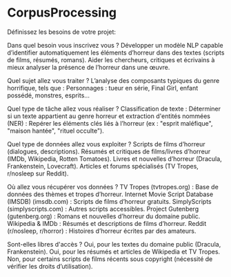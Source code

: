 # CorpusProcessing
Définissez les besoins de votre projet:
 
Dans quel besoin vous inscrivez vous ?
Développer un modèle NLP capable d’identifier automatiquement les éléments d’horreur dans des textes (scripts de films, résumés, romans).
Aider les chercheurs, critiques et écrivains à mieux analyser la présence de l’horreur dans une œuvre.

Quel sujet allez vous traiter ?
L’analyse des composants typiques du genre horrifique, tels que :
Personnages : tueur en série, Final Girl, enfant possédé, monstres, esprits...

Quel type de tâche allez vous réaliser ?
Classification de texte : Déterminer si un texte appartient au genre horreur et extraction d'entités nommées (NER) : Repérer les éléments clés liés à l’horreur (ex : "esprit maléfique", "maison hantée", "rituel occulte").

Quel type de données allez vous exploiter ?
Scripts de films d’horreur (dialogues, descriptions).
Résumés et critiques de films/livres d’horreur (IMDb, Wikipedia, Rotten Tomatoes).
Livres et nouvelles d’horreur (Dracula, Frankenstein, Lovecraft).
Articles et forums spécialisés (TV Tropes, r/nosleep sur Reddit).

Où allez vous récupérer vos données ?
TV Tropes (tvtropes.org) : Base de données des thèmes et tropes d’horreur.
Internet Movie Script Database (IMSDB) (imsdb.com) : Scripts de films d’horreur gratuits.
SimplyScripts (simplyscripts.com) : Autres scripts accessibles.
Project Gutenberg (gutenberg.org) : Romans et nouvelles d’horreur du domaine public.
Wikipedia & IMDb : Résumés et descriptions de films d’horreur.
Reddit (r/nosleep, r/horror) : Histoires d’horreur écrites par des amateurs.

Sont-elles libres d'accès ?
Oui, pour les textes du domaine public (Dracula, Frankenstein).
Oui, pour les résumés et articles de Wikipedia et TV Tropes.
Non, pour certains scripts de films récents sous copyright (nécessité de vérifier les droits d’utilisation).
